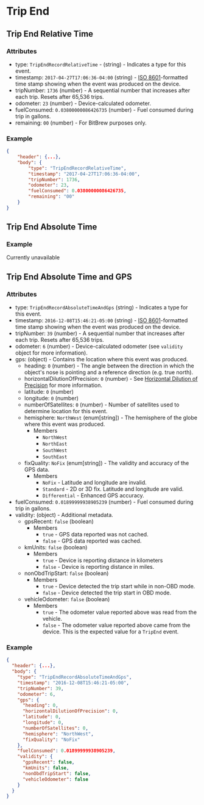 # Trip End

## <a name="trip-end-relative-time"></a> Trip End Relative Time

### Attributes

- type: `TripEndRecordRelativeTime` - (string) - Indicates a type for this event.
- timestamp: `2017-04-27T17:06:36-04:00` (string) - [ISO 8601](https://en.wikipedia.org/wiki/ISO_8601)-formatted time stamp showing when the event was produced on the device.
- tripNumber: `1736` (number) - A sequential number that increases after each trip. Resets after 65,536 trips.
- odometer: `23` (number) - Device-calculated odometer.
- fuelConsumed: `0.03800000086426735` (number) - Fuel consumed during trip in gallons. 
- remaining: `00` (number) - For BitBrew purposes only.

### Example

```json
{
    "header": {...},
    "body": {
        "type": "TripEndRecordRelativeTime",
        "timestamp": "2017-04-27T17:06:36-04:00",
        "tripNumber": 1736,
        "odometer": 23,
        "fuelConsumed": 0.03800000086426735,
        "remaining": "00"
    }
}
```

## <a name="trip-end-absolute-time"></a> Trip End Absolute Time

### Example

Currently unavailable

## <a name="trip-end-absolute-time-gps"></a> Trip End Absolute Time and GPS

### Attributes

- type: `TripEndRecordAbsoluteTimeAndGps` (string) - Indicates a type for this event.
- timestamp: `2016-12-08T15:46:21-05:00` (string) - [ISO 8601](https://en.wikipedia.org/wiki/ISO_8601)-formatted time stamp showing when the event was produced on the device.
- tripNumber: `39` (number) - A sequential number that increases after each trip. Resets after 65,536 trips.
- odometer: `6` (number) - Device-calculated odometer (see `validity` object for more information).
- gps: (object) - Contains the location where this event was produced.
  - heading: `0` (number) - The angle between the direction in which the object's nose is pointing and a reference direction (e.g. true north).
  - horizontalDilutionOfPrecision: `0` (number) - See [Horizontal Dilution of Precision](../horizontal-dillution-of-precision.md) for more information.
  - latitude: `0` (number)
  - longitude: `0` (number)
  - numberOfSatellites: `0` (number) - Number of satellites used to determine location for this event.
  - hemisphere: `NorthWest` (enum[string]) - The hemisphere of the globe where this event was produced.
    - Members
      - `NorthWest`
      - `NorthEast`
      - `SouthWest`
      - `SouthEast`
  - fixQuality: `NoFix` (enum[string]) - The validity and accuracy of the GPS data.
    - Members
      - `NoFix` - Latitude and longitude are invalid.
      - `Standard` - 2D or 3D fix. Latitude and longitude are valid.
      - `Differential` - Enhanced GPS accuracy.
- fuelConsumed: `0.01899999938905239` (number) - Fuel consumed during trip in gallons. 
- validity: (object) - Additional metadata.
  - gpsRecent: `false` (boolean) 
    - Members
      - `true` - GPS data reported was not cached.
      - `false` - GPS data reported was cached.
  - kmUnits: `false` (boolean) 
    - Members
      - `true` - Device is reporting distance in kilometers
      - `false` - Device is reporting distance in miles.
  - nonObdTripStart: `false` (boolean) 
    - Members
      - `true` - Device detected the trip start while in non-OBD mode.
      - `false` - Device detected the trip start in OBD mode.
  - vehicleOdometer: `false` (boolean) 
    - Members
      - `true` - The odometer value reported above was read from the vehicle.
      - `false` - The odometer value reported above came from the device. This is the expected value for a `TripEnd` event.

### Example

```json
{
  "header": {...},
  "body": {
    "type": "TripEndRecordAbsoluteTimeAndGps",
    "timestamp": "2016-12-08T15:46:21-05:00",
    "tripNumber": 39,
    "odometer": 6,
    "gps": {
      "heading": 0,
      "horizontalDilutionOfPrecision": 0,
      "latitude": 0,
      "longitude": 0,
      "numberOfSatellites": 0,
      "hemisphere": "NorthWest",
      "fixQuality": "NoFix"
    },
    "fuelConsumed": 0.01899999938905239,
    "validity": {
      "gpsRecent": false,
      "kmUnits": false,
      "nonObdTripStart": false,
      "vehicleOdometer": false
    }
  }
}
```
